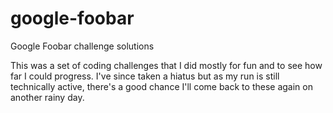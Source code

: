 # google-foobar
Google Foobar challenge solutions

This was a set of coding challenges that I did mostly for fun and to see how far I could progress. I've since taken a hiatus but as my run is still technically active, there's a good chance I'll come back to these again on another rainy day.
